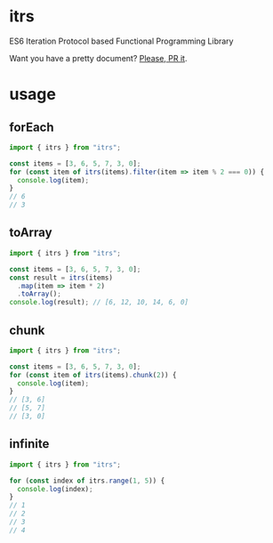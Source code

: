 # itrs

ES6 Iteration Protocol based Functional Programming Library

Want you have a pretty document? [Please, PR it](https://github.com/Danue1/itrs/pulls).

# usage

## forEach

```typescript
import { itrs } from "itrs";

const items = [3, 6, 5, 7, 3, 0];
for (const item of itrs(items).filter(item => item % 2 === 0)) {
  console.log(item);
}
// 6
// 3
```

## toArray

```typescript
import { itrs } from "itrs";

const items = [3, 6, 5, 7, 3, 0];
const result = itrs(items)
  .map(item => item * 2)
  .toArray();
console.log(result); // [6, 12, 10, 14, 6, 0]
```

## chunk

```typescript
import { itrs } from "itrs";

const items = [3, 6, 5, 7, 3, 0];
for (const item of itrs(items).chunk(2)) {
  console.log(item);
}
// [3, 6]
// [5, 7]
// [3, 0]
```

## infinite

```typescript
import { itrs } from "itrs";

for (const index of itrs.range(1, 5)) {
  console.log(index);
}
// 1
// 2
// 3
// 4
```
